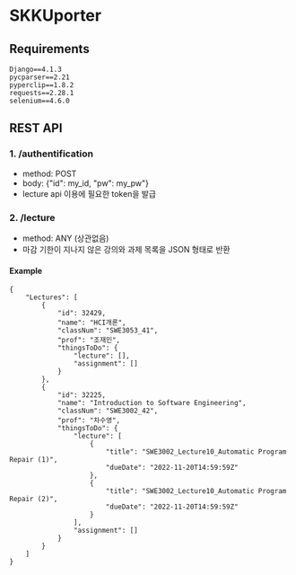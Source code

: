 # SKKUporter
## Requirements
```
Django==4.1.3
pycparser==2.21
pyperclip==1.8.2
requests==2.28.1
selenium==4.6.0
```
## REST API
### 1. /authentification
- method: POST
- body: {"id": my_id, "pw": my_pw"}
- lecture api 이용에 필요한 token을 발급


### 2. /lecture
- method: ANY (상관없음)
- 마감 기한이 지나지 않은 강의와 과제 목록을 JSON 형태로 반환
#### Example
```
{
    "Lectures": [
        {
            "id": 32429,
            "name": "HCI개론",
            "classNum": "SWE3053_41",
            "prof": "조재민",
            "thingsToDo": {
                "lecture": [],
                "assignment": []
            }
        },
        {
            "id": 32225,
            "name": "Introduction to Software Engineering",
            "classNum": "SWE3002_42",
            "prof": "차수영",
            "thingsToDo": {
                "lecture": [
                    {
                        "title": "SWE3002_Lecture10_Automatic Program Repair (1)",
                        "dueDate": "2022-11-20T14:59:59Z"
                    },
                    {
                        "title": "SWE3002_Lecture10_Automatic Program Repair (2)",
                        "dueDate": "2022-11-20T14:59:59Z"
                    }
                ],
                "assignment": []
            }
        }
    ]
}
```
